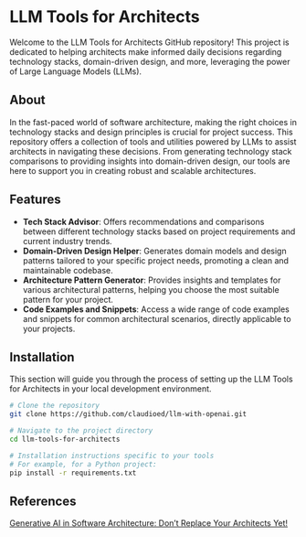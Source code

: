 # LLM Tools for Architects

Welcome to the LLM Tools for Architects GitHub repository! This project is dedicated to helping architects make informed daily decisions regarding technology stacks, domain-driven design, and more, leveraging the power of Large Language Models (LLMs).

## About

In the fast-paced world of software architecture, making the right choices in technology stacks and design principles is crucial for project success. This repository offers a collection of tools and utilities powered by LLMs to assist architects in navigating these decisions. From generating technology stack comparisons to providing insights into domain-driven design, our tools are here to support you in creating robust and scalable architectures.

## Features

- **Tech Stack Advisor**: Offers recommendations and comparisons between different technology stacks based on project requirements and current industry trends.
- **Domain-Driven Design Helper**: Generates domain models and design patterns tailored to your specific project needs, promoting a clean and maintainable codebase.
- **Architecture Pattern Generator**: Provides insights and templates for various architectural patterns, helping you choose the most suitable pattern for your project.
- **Code Examples and Snippets**: Access a wide range of code examples and snippets for common architectural scenarios, directly applicable to your projects.

## Installation

This section will guide you through the process of setting up the LLM Tools for Architects in your local development environment.

```bash
# Clone the repository
git clone https://github.com/claudioed/llm-with-openai.git

# Navigate to the project directory
cd llm-tools-for-architects

# Installation instructions specific to your tools
# For example, for a Python project:
pip install -r requirements.txt
```

## References

[Generative AI in Software Architecture: Don’t Replace Your Architects Yet!](https://medium.com/inspiredbrilliance/generative-ai-in-software-architecture-dont-replace-your-architects-yet-cde0c5d462c5])